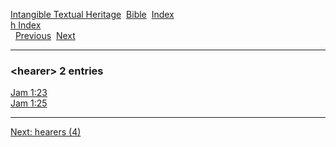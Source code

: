 [Intangible Textual Heritage](../../index)  [Bible](../index) 
[Index](index)   
[h Index](_h_)  
  [Previous](c05285)  [Next](c05287) 

------------------------------------------------------------------------

### &lt;hearer&gt; 2 entries

[Jam 1:23](../kjv/jam001.htm#023)  
[Jam 1:25](../kjv/jam001.htm#025)  

------------------------------------------------------------------------

[Next: hearers (4)](c05287)
